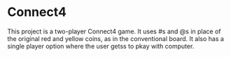 # Connect4
This project is a two-player Connect4 game.
It uses #s and @s in place of the original red and yellow coins, as in the conventional board.
It also has a single player option where the user getss to pkay with computer.
